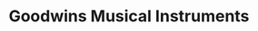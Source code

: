 ---
title: "Goodwins Musical Instruments"
url: /dublin/goodwins-musical-instruments/
shop: musical instrument
---